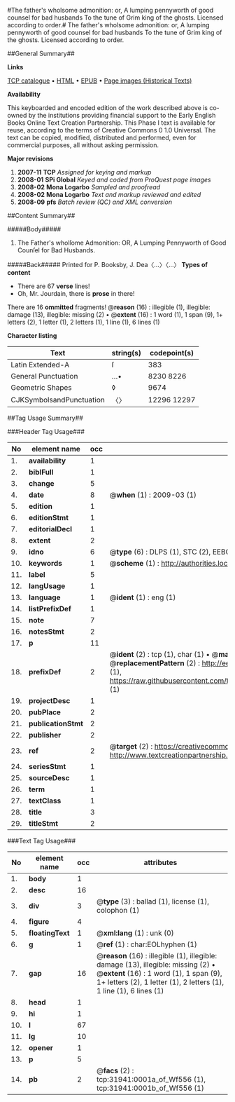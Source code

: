 #The father's wholsome admonition: or, A lumping pennyworth of good counsel for bad husbands To the tune of Grim king of the ghosts. Licensed according to order.#
The father's wholsome admonition: or, A lumping pennyworth of good counsel for bad husbands To the tune of Grim king of the ghosts. Licensed according to order.

##General Summary##

**Links**

[TCP catalogue](http://www.ota.ox.ac.uk/tcp/)  • 
[HTML](http://tei.it.ox.ac.uk/tcp/Texts-HTML/free/A40/A40989.html)  • 
[EPUB](http://tei.it.ox.ac.uk/tcp/Texts-EPUB/free/A40/A40989.epub) • 
[Page images (Historical Texts)](https://data.historicaltexts.jisc.ac.uk/view?pubId=eebo-99827521e&pageId=eebo-99827521e-31941-1)

**Availability**

This keyboarded and encoded edition of the
	       work described above is co-owned by the institutions
	       providing financial support to the Early English Books
	       Online Text Creation Partnership. This Phase I text is
	       available for reuse, according to the terms of Creative
	       Commons 0 1.0 Universal. The text can be copied,
	       modified, distributed and performed, even for
	       commercial purposes, all without asking permission.

**Major revisions**

1. __2007-11__ __TCP__ *Assigned for keying and markup*
1. __2008-01__ __SPi Global__ *Keyed and coded from ProQuest page images*
1. __2008-02__ __Mona Logarbo__ *Sampled and proofread*
1. __2008-02__ __Mona Logarbo__ *Text and markup reviewed and edited*
1. __2008-09__ __pfs__ *Batch review (QC) and XML conversion*

##Content Summary##

#####Body#####

1. The Father's wholſome Admonition: OR, A Lumping Pennyworth of Good Counſel for Bad Husbands.

#####Back#####
Printed for P. Booksby, J. Dea〈…〉〈…〉
**Types of content**

  * There are 67 **verse** lines!
  * Oh, Mr. Jourdain, there is **prose** in there!

There are 16 **ommitted** fragments! 
 @__reason__ (16) : illegible (1), illegible: damage (13), illegible: missing (2)  •  @__extent__ (16) : 1 word (1), 1 span (9), 1+ letters (2), 1 letter (1), 2 letters (1), 1 line (1), 6 lines (1)

**Character listing**


|Text|string(s)|codepoint(s)|
|---|---|---|
|Latin Extended-A|ſ|383|
|General Punctuation|…•|8230 8226|
|Geometric Shapes|◊|9674|
|CJKSymbolsandPunctuation|〈〉|12296 12297|

##Tag Usage Summary##

###Header Tag Usage###

|No|element name|occ|attributes|
|---|---|---|---|
|1.|__availability__|1||
|2.|__biblFull__|1||
|3.|__change__|5||
|4.|__date__|8| @__when__ (1) : 2009-03 (1)|
|5.|__edition__|1||
|6.|__editionStmt__|1||
|7.|__editorialDecl__|1||
|8.|__extent__|2||
|9.|__idno__|6| @__type__ (6) : DLPS (1), STC (2), EEBO-CITATION (1), PROQUEST (1), VID (1)|
|10.|__keywords__|1| @__scheme__ (1) : http://authorities.loc.gov/ (1)|
|11.|__label__|5||
|12.|__langUsage__|1||
|13.|__language__|1| @__ident__ (1) : eng (1)|
|14.|__listPrefixDef__|1||
|15.|__note__|7||
|16.|__notesStmt__|2||
|17.|__p__|11||
|18.|__prefixDef__|2| @__ident__ (2) : tcp (1), char (1)  •  @__matchPattern__ (2) : ([0-9\-]+):([0-9IVX]+) (1), (.+) (1)  •  @__replacementPattern__ (2) : http://eebo.chadwyck.com/downloadtiff?vid=$1&page=$2 (1), https://raw.githubusercontent.com/textcreationpartnership/Texts/master/tcpchars.xml#$1 (1)|
|19.|__projectDesc__|1||
|20.|__pubPlace__|2||
|21.|__publicationStmt__|2||
|22.|__publisher__|2||
|23.|__ref__|2| @__target__ (2) : https://creativecommons.org/publicdomain/zero/1.0/ (1), http://www.textcreationpartnership.org/docs/. (1)|
|24.|__seriesStmt__|1||
|25.|__sourceDesc__|1||
|26.|__term__|1||
|27.|__textClass__|1||
|28.|__title__|3||
|29.|__titleStmt__|2||


###Text Tag Usage###

|No|element name|occ|attributes|
|---|---|---|---|
|1.|__body__|1||
|2.|__desc__|16||
|3.|__div__|3| @__type__ (3) : ballad (1), license (1), colophon (1)|
|4.|__figure__|4||
|5.|__floatingText__|1| @__xml:lang__ (1) : unk (0)|
|6.|__g__|1| @__ref__ (1) : char:EOLhyphen (1)|
|7.|__gap__|16| @__reason__ (16) : illegible (1), illegible: damage (13), illegible: missing (2)  •  @__extent__ (16) : 1 word (1), 1 span (9), 1+ letters (2), 1 letter (1), 2 letters (1), 1 line (1), 6 lines (1)|
|8.|__head__|1||
|9.|__hi__|1||
|10.|__l__|67||
|11.|__lg__|10||
|12.|__opener__|1||
|13.|__p__|5||
|14.|__pb__|2| @__facs__ (2) : tcp:31941:0001a_of_Wf556 (1), tcp:31941:0001b_of_Wf556 (1)|
